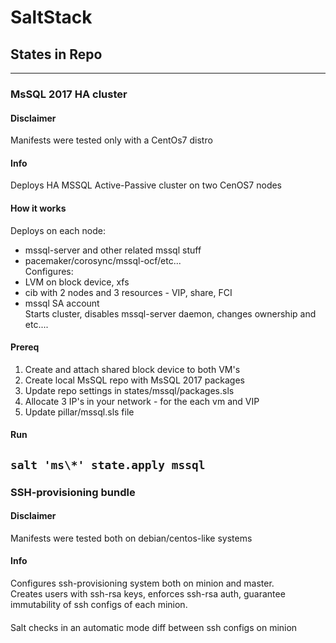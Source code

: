 # SaltStack  
## States in Repo  
--------
### MsSQL 2017 HA cluster    
#### Disclaimer  
Manifests were tested only with a CentOs7 distro   
#### Info  
Deploys HA MSSQL Active-Passive cluster on two CenOS7 nodes   
#### How it works  
Deploys on each node:  
- mssql-server and other related mssql stuff  
- pacemaker/corosync/mssql-ocf/etc...  
Configures:  
- LVM on block device, xfs  
- cib  with 2 nodes and 3 resources - VIP, share, FCI  
- mssql SA account  
Starts cluster, disables mssql-server daemon, changes ownership and etc....
#### Prereq  
1. Create and attach shared block device to both VM's  
2. Create local MsSQL repo with MsSQL 2017 packages  
3. Update repo settings in states/mssql/packages.sls  
4. Allocate 3 IP's in your network - for the each vm and VIP  
5. Update pillar/mssql.sls file  
#### Run  
``salt 'ms\*' state.apply mssql``  
--------
### SSH-provisioning bundle  
#### Disclaimer  
Manifests were tested both on debian/centos-like systems  
#### Info  
Configures ssh-provisioning system both on minion and master.  
Creates users with ssh-rsa keys, enforces ssh-rsa auth, guarantee  
immutability of ssh configs of each minion.  
####
Salt checks in an automatic mode diff between ssh configs on minion 
